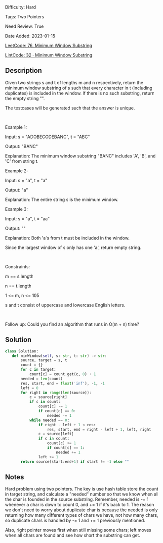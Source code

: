 Difficulty: Hard

Tags: Two Pointers

Need Review: True

Date Added: 2023-01-15

[LeetCode: 76. Minimum Window Substring](https://leetcode.com/problems/minimum-window-substring/)

[LintCode: 32 · Minimum Window Substring](https://lintcode.com/problem/32 )

## Description 

Given two strings s and t of lengths m and n respectively, return the minimum window substring of s such that every character in t (including duplicates) is included in the window. If there is no such substring, return the empty string "".

The testcases will be generated such that the answer is unique.

 

Example 1:



Input: s = "ADOBECODEBANC", t = "ABC"

Output: "BANC"

Explanation: The minimum window substring "BANC" includes 'A', 'B', and 'C' from string t.



Example 2:



Input: s = "a", t = "a"

Output: "a"

Explanation: The entire string s is the minimum window.



Example 3:



Input: s = "a", t = "aa"

Output: ""

Explanation: Both 'a's from t must be included in the window.

Since the largest window of s only has one 'a', return empty string.



 

Constraints:



m == s.length

n == t.length

1 <= m, n <= 105

s and t consist of uppercase and lowercase English letters.



 

Follow up: Could you find an algorithm that runs in O(m + n) time?

## Solution 
 ```python 
class Solution:
    def minWindow(self, s: str, t: str) -> str:
        source, target = s, t
        count = {}
        for c in target:
            count[c] = count.get(c, 0) + 1
        needed = len(count)
        res, start, end = float('inf'), -1, -1
        left = 0
        for right in range(len(source)):
            c = source[right]
            if c in count:
                count[c] -= 1
                if count[c] == 0:
                    needed -= 1
            while needed == 0:
                if right - left + 1 < res:
                    res, start, end = right - left + 1, left, right
                c = source[left]
                if c in count:
                    count[c] += 1
                    if count[c] == 1:
                        needed += 1
                left += 1
        return source[start:end+1] if start != -1 else ""
 ``` 
## Notes
Hard problem using two pointers. The key is use hash table store the count in target string, and calculate a "needed"
number so that we know when all the char is founded in the source substring. Remember, needed is -= 1 whenever a char is down to count 0, and += 1 if it's back to 1.
The reason we don't need to worry about duplicate char is because the needed is only returning how many different types of chars we have, not how many chars, so duplicate chars is handled
by -= 1 and += 1 previously mentioned. 

Also, right pointer moves first when still missing some chars; left moves when all chars are found and see how short the substring can get.